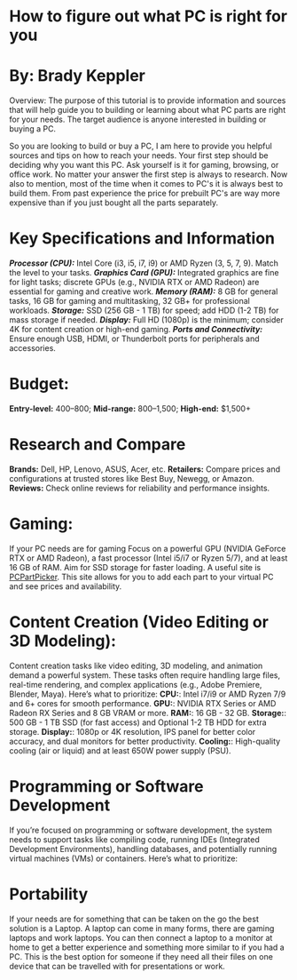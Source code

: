 # How to figure out what PC is right for you 
# By: Brady Keppler
Overview: The purpose of this tutorial is to provide information and sources that will help guide you to building or learning about what PC parts are right for your needs.
The target audience is anyone interested in building or buying a PC.

  So you are looking to build or buy a PC, I am here to provide you helpful sources and tips on how to reach your needs. Your first step should be deciding why you want this PC. Ask yourself is it for gaming, browsing, or office work. No matter your answer the first step is always to research. Now also to mention, most of the time when it comes to PC's it is always best to build them. From past experience the price for prebuilt PC's are way more expensive than if you just bought all the parts separately. 
# Key Specifications and Information
**_Processor (CPU):_** Intel Core (i3, i5, i7, i9) or AMD Ryzen (3, 5, 7, 9). Match the level to your tasks. _**Graphics Card (GPU):**_ Integrated graphics are fine for light tasks; discrete GPUs (e.g., NVIDIA RTX or AMD Radeon) are essential for gaming and creative work. _**Memory (RAM):**_ 8 GB for general tasks, 16 GB for gaming and multitasking, 32 GB+ for professional workloads. _**Storage:**_ SSD (256 GB - 1 TB) for speed; add HDD (1-2 TB) for mass storage if needed. _**Display:**_ Full HD (1080p) is the minimum; consider 4K for content creation or high-end gaming. _**Ports and Connectivity:**_ Ensure enough USB, HDMI, or Thunderbolt ports for peripherals and accessories.
# Budget:
**Entry-level:** $400–$800; **Mid-range:** $800–$1,500; **High-end:** $1,500+
# Research and Compare
**Brands:** Dell, HP, Lenovo, ASUS, Acer, etc. **Retailers:** Compare prices and configurations at trusted stores like Best Buy, Newegg, or Amazon. **Reviews:** Check online reviews for reliability and performance insights.
# Gaming:
  If your PC needs are for gaming Focus on a powerful GPU (NVIDIA GeForce RTX or AMD Radeon), a fast processor (Intel i5/i7 or Ryzen 5/7), and at least 16 GB of RAM. Aim for SSD storage for faster loading. A useful site is [PCPartPicker](https://uk.pcpartpicker.com). This site allows for you to add each part to your virtual PC and see prices and availability.
# Content Creation (Video Editing or 3D Modeling):
  Content creation tasks like video editing, 3D modeling, and animation demand a powerful system. These tasks often require handling large files, real-time rendering, and complex applications (e.g., Adobe Premiere, Blender, Maya). Here’s what to prioritize: 
**CPU:**: Intel i7/i9 or AMD Ryzen 7/9 and 6+ cores for smooth performance.
**GPU:**: NVIDIA RTX Series or AMD Radeon RX Series and 8 GB VRAM or more.
**RAM:**: 16 GB - 32 GB.
**Storage:**: 500 GB - 1 TB SSD (for fast access) and Optional 1-2 TB HDD for extra storage.
**Display:**: 1080p or 4K resolution, IPS panel for better color accuracy, and dual monitors for better productivity.
**Cooling:**: High-quality cooling (air or liquid) and at least 650W power supply (PSU).
# Programming or Software Development
  If you’re focused on programming or software development, the system needs to support tasks like compiling code, running IDEs (Integrated Development Environments), handling databases, and potentially running virtual machines (VMs) or containers. Here’s what to prioritize:
# Portability
  If your needs are for something that can be taken on the go the best solution is a Laptop. A laptop can come in many forms, there are gaming laptops and work laptops. You can then connect a laptop to a monitor at home to get a better experience and something more similar to if you had a PC. This is the best option for someone if they need all their files on one device that can be travelled with for presentations or work.
